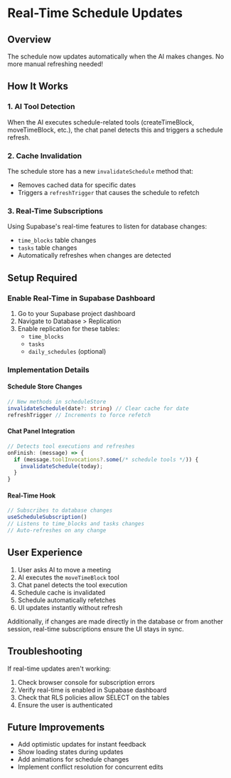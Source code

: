 # Real-Time Schedule Updates

## Overview

The schedule now updates automatically when the AI makes changes. No more manual refreshing needed!

## How It Works

### 1. **AI Tool Detection**
When the AI executes schedule-related tools (createTimeBlock, moveTimeBlock, etc.), the chat panel detects this and triggers a schedule refresh.

### 2. **Cache Invalidation**
The schedule store has a new `invalidateSchedule` method that:
- Removes cached data for specific dates
- Triggers a `refreshTrigger` that causes the schedule to refetch

### 3. **Real-Time Subscriptions**
Using Supabase's real-time features to listen for database changes:
- `time_blocks` table changes
- `tasks` table changes
- Automatically refreshes when changes are detected

## Setup Required

### Enable Real-Time in Supabase Dashboard

1. Go to your Supabase project dashboard
2. Navigate to Database > Replication
3. Enable replication for these tables:
   - `time_blocks`
   - `tasks`
   - `daily_schedules` (optional)

### Implementation Details

#### Schedule Store Changes
```typescript
// New methods in scheduleStore
invalidateSchedule(date?: string) // Clear cache for date
refreshTrigger // Increments to force refetch
```

#### Chat Panel Integration
```typescript
// Detects tool executions and refreshes
onFinish: (message) => {
  if (message.toolInvocations?.some(/* schedule tools */)) {
    invalidateSchedule(today);
  }
}
```

#### Real-Time Hook
```typescript
// Subscribes to database changes
useScheduleSubscription()
// Listens to time_blocks and tasks changes
// Auto-refreshes on any change
```

## User Experience

1. User asks AI to move a meeting
2. AI executes the `moveTimeBlock` tool
3. Chat panel detects the tool execution
4. Schedule cache is invalidated
5. Schedule automatically refetches
6. UI updates instantly without refresh

Additionally, if changes are made directly in the database or from another session, real-time subscriptions ensure the UI stays in sync.

## Troubleshooting

If real-time updates aren't working:

1. Check browser console for subscription errors
2. Verify real-time is enabled in Supabase dashboard
3. Check that RLS policies allow SELECT on the tables
4. Ensure the user is authenticated

## Future Improvements

- Add optimistic updates for instant feedback
- Show loading states during updates
- Add animations for schedule changes
- Implement conflict resolution for concurrent edits 